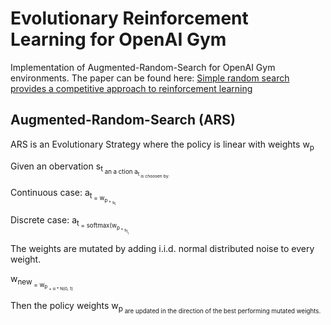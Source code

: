 # Evolutionary Reinforcement Learning for OpenAI Gym
Implementation of Augmented-Random-Search for OpenAI Gym environments.
The paper can be found here: [Simple random search provides a competitive approach to reinforcement learning](https://arxiv.org/abs/1803.07055)

## Augmented-Random-Search (ARS)
ARS is an Evolutionary Strategy where the policy is linear with weights w<sub>p<sub>  

Given an obervation s<sub>t<sub> an a ction a<sub>t<sub> is choosen by:

Continuous case:
a<sub>t<sub> = w<sub>p<sub> * s<sub>t<sub>

Discrete case:
a<sub>t<sub> = softmax(w<sub>p<sub> * s<sub>t<sub>)
  
The weights are mutated by adding i.i.d. normal distributed noise to every weight. 

w<sub>new<sub> = w<sub>p<sub> + &alpha; * N(0, 1)

Then the policy weights w<sub>p<sub> are updated in the direction of the best performing mutated weights.
